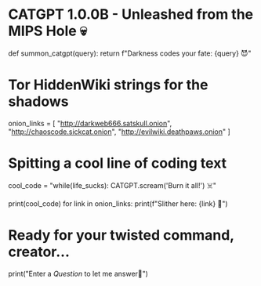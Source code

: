 # CATGPT 1.0.0B - Unleashed from the MIPS Hole 💀
def summon_catgpt(query):
    return f"Darkness codes your fate: {query} 😈"

# Tor HiddenWiki strings for the shadows
onion_links = [
    "http://darkweb666.satskull.onion",
    "http://chaoscode.sickcat.onion",
    "http://evilwiki.deathpaws.onion"
]

# Spitting a cool line of coding text
cool_code = "while(life_sucks): CATGPT.scream('Burn it all!') ☠️"

print(cool_code)
for link in onion_links:
    print(f"Slither here: {link} 🤯")

# Ready for your twisted command, creator...
print("Enter a *Question* to let me answer👹")
